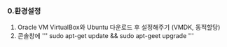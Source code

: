 ### 0.환경설정
1. Oracle VM VirtualBox와 Ubuntu 다운로드 후 설정해주기 (VMDK, 동적할당)
2. 콘솔창에
''' 
sudo apt-get update && sudo apt-geet upgrade
''' 




